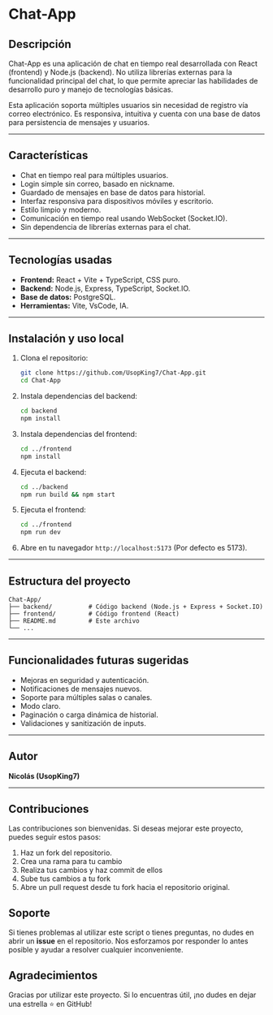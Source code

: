 # Chat-App

## Descripción

Chat-App es una aplicación de chat en tiempo real desarrollada con React (frontend) y Node.js (backend). No utiliza librerías externas para la funcionalidad principal del chat, lo que permite apreciar las habilidades de desarrollo puro y manejo de tecnologías básicas.

Esta aplicación soporta múltiples usuarios sin necesidad de registro vía correo electrónico. Es responsiva, intuitiva y cuenta con una base de datos para persistencia de mensajes y usuarios.

---

## Características

- Chat en tiempo real para múltiples usuarios.
- Login simple sin correo, basado en nickname.
- Guardado de mensajes en base de datos para historial.
- Interfaz responsiva para dispositivos móviles y escritorio.
- Estilo limpio y moderno.
- Comunicación en tiempo real usando WebSocket (Socket.IO).
- Sin dependencia de librerías externas para el chat.

---

## Tecnologías usadas

- **Frontend:** React + Vite + TypeScript, CSS puro.
- **Backend:** Node.js, Express, TypeScript, Socket.IO.
- **Base de datos:** PostgreSQL.
- **Herramientas:** Vite, VsCode, IA.

---

## Instalación y uso local

1. Clona el repositorio:
   ```bash
   git clone https://github.com/UsopKing7/Chat-App.git
   cd Chat-App
   ```

2. Instala dependencias del backend:

   ```bash
   cd backend
   npm install
   ```

3. Instala dependencias del frontend:

   ```bash
   cd ../frontend
   npm install
   ```

4. Ejecuta el backend:

   ```bash
   cd ../backend
   npm run build && npm start
   ```

5. Ejecuta el frontend:

   ```bash
   cd ../frontend
   npm run dev
   ```

6. Abre en tu navegador `http://localhost:5173` (Por defecto es 5173).

---

## Estructura del proyecto

```
Chat-App/
├── backend/          # Código backend (Node.js + Express + Socket.IO)
├── frontend/         # Código frontend (React)
├── README.md         # Este archivo
└── ...
```

---

## Funcionalidades futuras sugeridas

* Mejoras en seguridad y autenticación.
* Notificaciones de mensajes nuevos.
* Soporte para múltiples salas o canales.
* Modo claro.
* Paginación o carga dinámica de historial.
* Validaciones y sanitización de inputs.

---

## Autor

**Nicolás (UsopKing7)**


---
## Contribuciones

Las contribuciones son bienvenidas. Si deseas mejorar este proyecto, puedes seguir estos pasos:

1. Haz un fork del repositorio.
2. Crea una rama para tu cambio 
3. Realiza tus cambios y haz commit de ellos 
4. Sube tus cambios a tu fork 
5. Abre un pull request desde tu fork hacia el repositorio original.

## Soporte

Si tienes problemas al utilizar este script o tienes preguntas, no dudes en abrir un **issue** en el repositorio. Nos esforzamos por responder lo antes posible y ayudar a resolver cualquier inconveniente.

## Agradecimientos

Gracias por utilizar este proyecto. Si lo encuentras útil, ¡no dudes en dejar una estrella ⭐ en GitHub!
